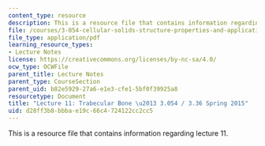 ```yaml
---
content_type: resource
description: This is a resource file that contains information regarding lecture 11.
file: /courses/3-054-cellular-solids-structure-properties-and-applications-spring-2015/d28ff3b8bbbae19c66c4724122cc2cc5_MIT3_054S14_L11_T_trans.pdf
file_type: application/pdf
learning_resource_types:
- Lecture Notes
license: https://creativecommons.org/licenses/by-nc-sa/4.0/
ocw_type: OCWFile
parent_title: Lecture Notes
parent_type: CourseSection
parent_uid: b82e5929-27a6-e1e3-cfe1-5bf0f39925a8
resourcetype: Document
title: "Lecture 11: Trabecular Bone \u2013 3.054 / 3.36 Spring 2015"
uid: d28ff3b8-bbba-e19c-66c4-724122cc2cc5
---
```

This is a resource file that contains information regarding lecture 11.